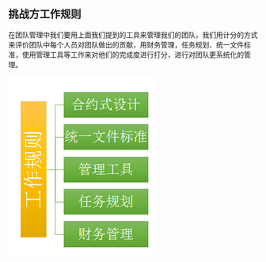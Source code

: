 ## 挑战方工作规则

在团队管理中我们要用上面我们提到的工具来管理我们的团队，我们用计分的方式来评价团队中每个人员对团队做出的贡献，用财务管理，任务规划、统一文件标准，使用管理工具等工作来对他们的完成度进行打分，进行对团队更系统化的管理。

![0](../assets/challenger_preparation/challenger_work_rule/00.jpg) 